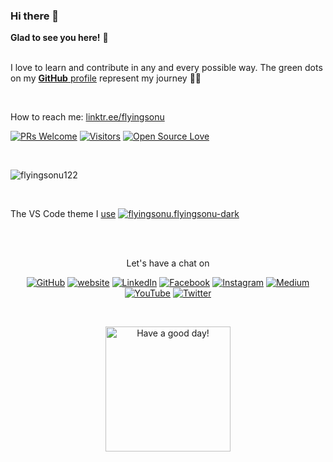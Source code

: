 ### Hi there 👋
	
**Glad to see you here!** :star_struck: <br><br> 

I love to learn and contribute in any and every possible way. 
The green dots on my [**GitHub** profile](https://github.com/flyingsonu122?tab=repositories) represent my journey :running_man: 

<br>


How to reach me: [linktr.ee/flyingsonu ](https://linktr.ee/flyingsonu)

[![PRs Welcome](https://img.shields.io/badge/PRs-welcome-brightgreen.svg?style=flat&logo=github)](https://github.com/flyingsonu122) [![Visitors](https://visitor-badge.glitch.me/badge?page_id=flyingsonu122.visitor-badge)](https://github.com/flyingsonu122) [![Open Source Love](https://badges.frapsoft.com/os/v2/open-source.svg?v=103)](https://github.com/flyingsonu122)

<br>


<p ><img  src="https://github-readme-stats.vercel.app/api?username=flyingsonu122&show_icons=true" alt="flyingsonu122"  /></p>

<br>

The VS Code theme I [use](https://marketplace.visualstudio.com/items?itemName=flyingsonu.flyingsonu-dark)  <a href="https://marketplace.visualstudio.com/items?itemName=flyingsonu.flyingsonu-dark"><img src="https://img.shields.io/visual-studio-marketplace/v/flyingsonu.flyingsonu-dark?label=Visual%20Studio%20Marketplace&logo=Visual%20Studio%20Code&style=social" alt="flyingsonu.flyingsonu-dark"></a>



<br><br>

<p align="center"> Let's have a chat on </p> 
<p align="center">
	<a href="https://github.com/flyingsonu122"><img src="https://img.shields.io/github/followers/flyingsonu122.svg?label=GitHub&style=social" alt="GitHub"></a>
	<a href="https://flyingsonu122.netlify.app/"><img src="https://img.shields.io/badge/Website-blueviolet?style=flat&logo=google-chrome&logoColor=white&color=Black" alt="website"></a>
	<a href="https://www.linkedin.com/in/sonukumarkushwaha/"><img src="https://img.shields.io/badge/LinkedIn--_.svg?style=social&logo=linkedin" alt="LinkedIn"></a>
	<a href="https://www.facebook.com/sonukumarkushwaha736"><img src="https://img.shields.io/badge/Facebook--_.svg?style=social&logo=facebook" alt="Facebook"></a>
	<a href="https://www.instagram.com/flyingsonu736/"><img src="https://img.shields.io/badge/Instagram--_.svg?style=social&logo=instagram" alt="Instagram"></a>
	<a href="https://medium.com/@sonukumarkushwaha"><img src="https://img.shields.io/badge/Medium--_.svg?style=social&logo=medium" alt="Medium"></a>
	<a href="https://www.youtube.com/channel/UCugIYeIc-HzCp-SZxRwuQbA"><img src="https://img.shields.io/badge/YouTube--_.svg?style=social&logo=YouTube" alt="YouTube"></a>
	<a href="https://twitter.com/sonukumarkush12"><img src="https://img.shields.io/twitter/follow/sonukumarkush12?label=Follow&style=social" alt="Twitter"></a>
	
	
</p>

<br>
<p align="center">
<a href="https://github.com/flyingsonu122"><img alt="Have a good day!" src="https://media.giphy.com/media/WQOFQXuVEZ90MtDdsx/giphy.gif" width="200px"></a>
</p>
<br>

